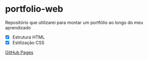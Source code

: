 # portfolio-web

Repositório que utilizarei para montar um portfólio ao longo do meu aprendizado

- [x] Estrutura HTML
- [x] Estilização CSS

[GitHub Pages](https://nicolaszamboni.github.io/)

